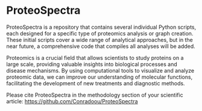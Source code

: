 # ProteoSpectra
ProteoSpectra is a repository that contains several individual Python scripts, each designed for a specific type of proteomics analysis or graph creation. These initial scripts cover a wide range of analytical approaches, but in the near future, a comprehensive code that compiles all analyses will be added. 

Proteomics is a crucial field that allows scientists to study proteins on a large scale, providing valuable insights into biological processes and disease mechanisms. By using computational tools to visualize and analyze proteomic data, we can improve our understanding of molecular functions, facilitating the development of new treatments and diagnostic methods.


Please cite ProteoSpectra in the methodology section of your scientific article: https://github.com/Conradoou/ProteoSpectra
